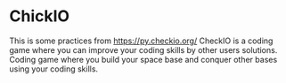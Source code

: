 # ChickIO
This is some practices from https://py.checkio.org/
CheckIO is a coding game where you can improve your coding skills by other users solutions. Coding game where you build your space base and conquer other bases using your coding skills.
